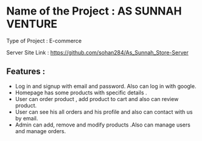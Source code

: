 # Name of the Project       	:  AS SUNNAH VENTURE 
Type of Project 		:  E-commerce

Server Site Link		:  https://github.com/sohan284/As_Sunnah_Store-Server

## Features		:

 * Log in and signup with email and password. Also can log in with google.
 * Homepage has some products with specific details .
 * User can order product , add product to cart   and also can review product.
 * User can see his all orders and his profile and also can contact with us by email.
 * Admin can add, remove and modify products .Also can manage users and manage orders.

